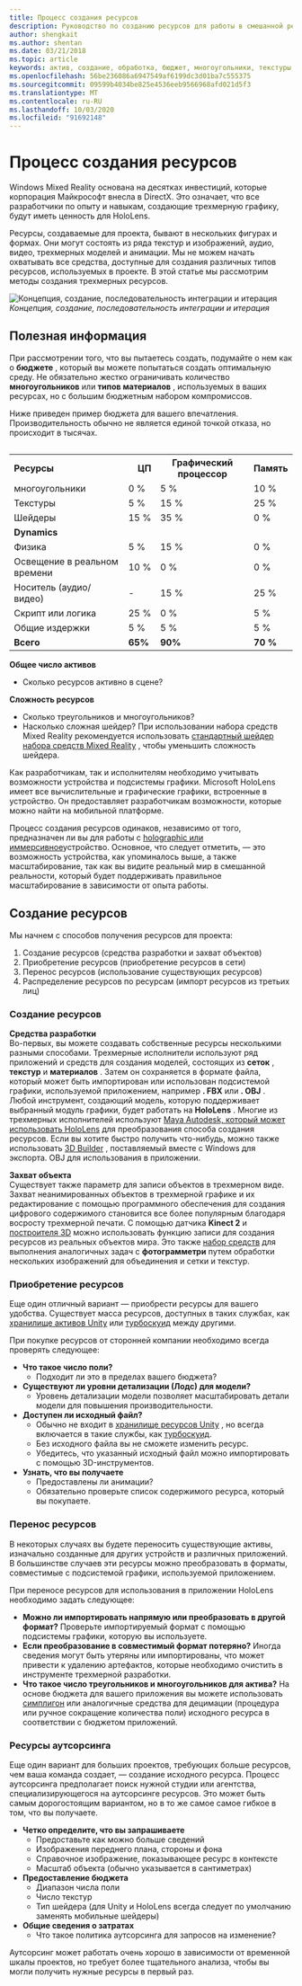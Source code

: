 ```yaml
---
title: Процесс создания ресурсов
description: Руководство по созданию ресурсов для работы в смешанной реальности.
author: shengkait
ms.author: shentan
ms.date: 03/21/2018
ms.topic: article
keywords: актив, создание, обработка, бюджет, многоугольники, текстуры, шейдеры, производительность
ms.openlocfilehash: 56be236086a6947549af6199dc3d01ba7c555375
ms.sourcegitcommit: 09599b4034be825e4536eeb9566968afd021d5f3
ms.translationtype: MT
ms.contentlocale: ru-RU
ms.lasthandoff: 10/03/2020
ms.locfileid: "91692148"
---
```

# <a name="asset-creation-process"></a>Процесс создания ресурсов

Windows Mixed Reality основана на десятках инвестиций, которые корпорация Майкрософт внесла в DirectX. Это означает, что все разработчики по опыту и навыкам, создающие трехмерную графику, будут иметь ценность для HoloLens.

Ресурсы, создаваемые для проекта, бывают в нескольких фигурах и формах. Они могут состоять из ряда текстур и изображений, аудио, видео, трехмерных моделей и анимации. Мы не можем начать охватывать все средства, доступные для создания различных типов ресурсов, используемых в проекте. В этой статье мы рассмотрим методы создания трехмерных ресурсов.

![Концепция, создание, последовательность интеграции и итерация](images/concept-creation-integration-iteration-flow-640px.jpg)<br>
*Концепция, создание, последовательность интеграции и итерация*

## <a name="things-to-consider"></a>Полезная информация

При рассмотрении того, что вы пытаетесь создать, подумайте о нем как о **бюджете** , который вы можете попытаться создать оптимальную среду. Не обязательно жестко ограничивать количество **многоугольников** или **типов материалов** , используемых в ваших ресурсах, но с большим бюджетным набором компромиссов.

Ниже приведен пример бюджета для вашего впечатления. Производительность обычно не является единой точкой отказа, но происходит в тысячах.
<br>

<table style="float:right; margin-left: 10px;">
<tr>
<th style="text-align:left;"><b>Ресурсы</b></th><th style="text-align:right;"> ЦП</th><th> Графический процессор</th><th> Память</th>
</tr><tr>
<td> многоугольники</td><td> 0 %</td><td> 5 %</td><td> 10 %</td>
</tr><tr>
<td> Текстуры</td><td> 5 %</td><td> 15 %</td><td>25 %</td>
</tr><tr>
<td> Шейдеры</td><td> 15 %</td><td> 35 %</td><td> 0 %</td>
</tr><tr>
<td> <b>Dynamics</b></td><td></td><td></td><td></td>
</tr><tr>
<td> Физика</td><td> 5 %</td><td> 15 %</td><td> 0 %</td>
</tr><tr>
<td> Освещение в реальном времени</td><td> 10 %</td><td> 0 %</td><td> 0 %</td>
</tr><tr>
<td> Носитель (аудио/видео)</td><td> -</td><td> 15 %</td><td> 25 %</td>
</tr><tr>
<td> Скрипт или логика</td><td> 25 %</td><td> 0 %</td><td> 5 %</td>
</tr><tr>
<td> Общие издержки</td><td> 5 %</td><td> 5 %</td><td> 5 %</td>
</tr><tr>
<td> <b>Всего</b></td><td> <b>65%</b></td><td> <b>90%</b></td><td> <b>70 %</b></td>
</tr>
</table>

**Общее число активов**
* Сколько ресурсов активно в сцене?

**Сложность ресурсов**
* Сколько треугольников и многоугольников?
* Насколько сложная шейдер? При использовании набора средств Mixed Reality рекомендуется использовать [стандартный шейдер набора средств Mixed Reality](https://github.com/microsoft/MixedRealityToolkit-Unity/blob/mrtk_release/Documentation/README_MRTKStandardShader.md) , чтобы уменьшить сложность шейдера.

Как разработчикам, так и исполнителям необходимо учитывать возможности устройства и подсистемы графики. Microsoft HoloLens имеет все вычислительные и графические графики, встроенные в устройство. Он предоставляет разработчикам возможности, которые можно найти на мобильной платформе.

Процесс создания ресурсов одинаков, независимо от того, предназначен ли вы для работы с [holographic или иммерсивное](../discover/mixed-reality.md#the-mixed-reality-spectrum)устройство. Основное, что следует отметить, — это возможность устройства, как упоминалось выше, а также масштабирование, так как вы видите реальный мир в смешанной реальности, который будет поддерживать правильное масштабирование в зависимости от опыта работы.

## <a name="authoring-assets"></a>Создание ресурсов

Мы начнем с способов получения ресурсов для проекта:
1. Создание ресурсов (средства разработки и захват объектов)
2. Приобретение ресурсов (приобретение ресурсов в сети)
3. Перенос ресурсов (использование существующих ресурсов)
4. Распределение ресурсов по ресурсам (импорт ресурсов из третьих лиц)

### <a name="creating-assets"></a>Создание ресурсов

**Средства разработки**<br>
Во-первых, вы можете создавать собственные ресурсы несколькими разными способами. Трехмерные исполнители используют ряд приложений и средств для создания моделей, состоящих из **сеток** , **текстур** и **материалов** . Затем он сохраняется в формате файла, который может быть импортирован или использован подсистемой графики, используемой приложением, например **. FBX** или **. OBJ** . Любой инструмент, создающий модель, которую поддерживает выбранный модуль графики, будет работать на **HoloLens** . Многие из трехмерных исполнителей используют [Maya Autodesk, который может использовать HoloLens](https://www.youtube.com/watch?v=q0K3n0Gf8mA) для преобразования способа создания ресурсов. Если вы хотите быстро получить что-нибудь, можно также использовать [3D Builder](https://developer.microsoft.com/windows/hardware/3d-print/3d-builder-resources) , поставляемый вместе с Windows для экспорта. OBJ для использования в приложении.

**Захват объекта**<br>
Существует также параметр для записи объектов в трехмерном виде. Захват неанимированных объектов в трехмерной графике и их редактирование с помощью программного обеспечения для создания цифрового содержимого становится все более популярным благодаря восросту трехмерной печати. С помощью датчика **Kinect 2** и [построителя 3D](https://developer.microsoft.com/windows/hardware/3d-print/3d-builder-resources) можно использовать функцию записи для создания ресурсов из реальных объектов мира. Это также [набор средств](https://en.wikipedia.org/wiki/Comparison_of_photogrammetry_software) для выполнения аналогичных задач с **фотограмметри** путем обработки нескольких изображений для объединения и сетки и текстур.

### <a name="purchasing-assets"></a>Приобретение ресурсов

Еще один отличный вариант — приобрести ресурсы для вашего удобства. Существует масса ресурсов, доступных в таких службах, как [хранилище активов Unity](https://www.assetstore.unity3d.com/) или [турбоскуид](https://www.turbosquid.com/) между другими.

При покупке ресурсов от сторонней компании необходимо всегда проверять следующее:
* **Что такое число поли?**
  * Подходит ли это в пределах вашего бюджета?
* **Существуют ли уровни детализации (Лодс) для модели?**
  * Уровень детализации модели позволяет масштабировать детали модели для повышения производительности.
* **Доступен ли исходный файл?**
  * Обычно не входит в [хранилище ресурсов Unity](https://www.assetstore.unity3d.com/) , но всегда включается в такие службы, как [турбоскуид](https://www.turbosquid.com/).
  * Без исходного файла вы не сможете изменить ресурс.
  * Убедитесь, что указанный исходный файл можно импортировать с помощью 3D-инструментов.
* **Узнать, что вы получаете**
  * Предоставлены ли анимации?
  * Обязательно проверьте список содержимого ресурса, который вы покупаете.

### <a name="porting-assets"></a>Перенос ресурсов

В некоторых случаях вы будете переносить существующие активы, изначально созданные для других устройств и различных приложений. В большинстве случаев эти ресурсы можно преобразовать в форматы, совместимые с подсистемой графики, используемой приложением.

При переносе ресурсов для использования в приложении HoloLens необходимо задать следующее:
* **Можно ли импортировать напрямую или преобразовать в другой формат?** Проверьте импортируемый формат с помощью подсистемы графики, которую вы используете.
* **Если преобразование в совместимый формат потеряно?** Иногда сведения могут быть утеряны или импортированы, что может привести к удалению артефактов, которые необходимо очистить в инструменте трехмерной разработки.
* **Что такое число треугольников и многоугольников для актива?** На основе бюджета для вашего приложения вы можете использовать [симплигон](https://www.simplygon.com/) или аналогичные средства для децимации (процедура или ручное сокращение количества поли) исходного ресурса в соответствии с бюджетом приложений.

### <a name="outsourcing-assets"></a>Ресурсы аутсорсинга

Еще один вариант для больших проектов, требующих больше ресурсов, чем ваша команда создает, — создание исходного ресурса. Процесс аутсорсинга предполагает поиск нужной студии или агентства, специализирующегося на аутсорсинге ресурсов. Это может быть самым дорогостоящим вариантом, но в то же самое самое гибкое в том, что вы получаете.
* **Четко определите, что вы запрашиваете**
  * Предоставьте как можно больше сведений
  * Изображения переднего плана, стороны и фона
  * Справочное изображение, показывающее ресурс в контексте
  * Масштаб объекта (обычно указывается в сантиметрах)
* **Предоставление бюджета**
  * Диапазон числа поли
  * Число текстур
  * Тип шейдера (для Unity и HoloLens всегда следует по умолчанию заменять мобильные шейдеры)
* **Общие сведения о затратах**
  * Что такое политика аутсорсинга для запросов на изменение?

Аутсорсинг может работать очень хорошо в зависимости от временной шкалы проектов, но требует более тщательного анализа, чтобы вы могли получить нужные ресурсы в первый раз.
